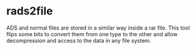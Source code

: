 # rads2file
ADS and normal files are stored in a similar way inside a rar file. 
This tool flips some bits to convert them from one type to the other and allow decompression and access to the data in any file system.
